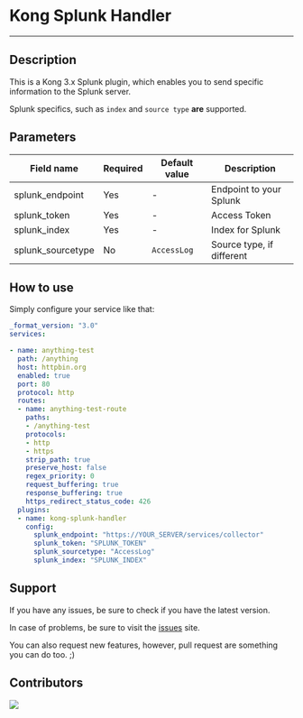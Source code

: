 # Kong Splunk Handler
---

## Description

This is a Kong 3.x Splunk plugin, which enables you to send specific information to the Splunk server.

Splunk specifics, such as `index` and `source type` **are** supported.

## Parameters

| Field name | Required | Default value | Description |
| - | - | - | - |
| splunk_endpoint   | Yes | - | Endpoint to your Splunk
| splunk_token      | Yes | - | Access Token
| splunk_index      | Yes | - | Index for Splunk
| splunk_sourcetype | No  | `AccessLog` | Source type, if different

## How to use

Simply configure your service like that:

```yml
_format_version: "3.0"
services:

- name: anything-test
  path: /anything
  host: httpbin.org
  enabled: true
  port: 80
  protocol: http
  routes:
  - name: anything-test-route
    paths:
    - /anything-test
    protocols:
    - http
    - https
    strip_path: true
    preserve_host: false
    regex_priority: 0
    request_buffering: true
    response_buffering: true
    https_redirect_status_code: 426
  plugins:
  - name: kong-splunk-handler
    config:
      splunk_endpoint: "https://YOUR_SERVER/services/collector"
      splunk_token: "SPLUNK_TOKEN"
      splunk_sourcetype: "AccessLog"
      splunk_index: "SPLUNK_INDEX"

```

## Support

If you have any issues, be sure to check if you have the latest version.

In case of problems, be sure to visit the [issues](https://github.com/lordgreg/kong-splunk-handler/issues) site.

You can also request new features, however, pull request are something you can do too. ;)


## Contributors

[![](https://github.com/lordgreg.png?size=50)](https://github.com/lordgreg)